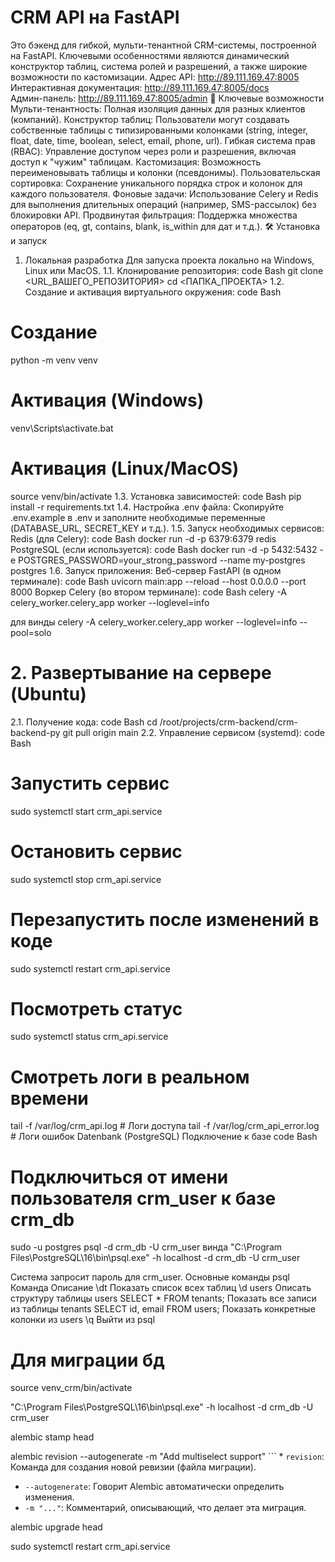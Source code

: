 # CRM API на FastAPI
Это бэкенд для гибкой, мульти-тенантной CRM-системы, построенной на FastAPI. Ключевыми особенностями являются динамический конструктор таблиц, система ролей и разрешений, а также широкие возможности по кастомизации.
Адрес API: http://89.111.169.47:8005 <br>
Интерактивная документация: http://89.111.169.47:8005/docs <br>
Админ-панель: http://89.111.169.47:8005/admin
🚀 Ключевые возможности
Мульти-тенантность: Полная изоляция данных для разных клиентов (компаний).
Конструктор таблиц: Пользователи могут создавать собственные таблицы с типизированными колонками (string, integer, float, date, time, boolean, select, email, phone, url).
Гибкая система прав (RBAC): Управление доступом через роли и разрешения, включая доступ к "чужим" таблицам.
Кастомизация: Возможность переименовывать таблицы и колонки (псевдонимы).
Пользовательская сортировка: Сохранение уникального порядка строк и колонок для каждого пользователя.
Фоновые задачи: Использование Celery и Redis для выполнения длительных операций (например, SMS-рассылок) без блокировки API.
Продвинутая фильтрация: Поддержка множества операторов (eq, gt, contains, blank, is_within для дат и т.д.).
🛠️ Установка и запуск
1. Локальная разработка
Для запуска проекта локально на Windows, Linux или MacOS.
1.1. Клонирование репозитория:
code
Bash
git clone <URL_ВАШЕГО_РЕПОЗИТОРИЯ>
cd <ПАПКА_ПРОЕКТА>
1.2. Создание и активация виртуального окружения:
code
Bash
# Создание
python -m venv venv

# Активация (Windows)
venv\Scripts\activate.bat

# Активация (Linux/MacOS)
source venv/bin/activate
1.3. Установка зависимостей:
code
Bash
pip install -r requirements.txt
1.4. Настройка .env файла:
Скопируйте .env.example в .env и заполните необходимые переменные (DATABASE_URL, SECRET_KEY и т.д.).
1.5. Запуск необходимых сервисов:
Redis (для Celery):
code
Bash
docker run -d -p 6379:6379 redis
PostgreSQL (если используется):
code
Bash
docker run -d -p 5432:5432 -e POSTGRES_PASSWORD=your_strong_password --name my-postgres postgres
1.6. Запуск приложения:
Веб-сервер FastAPI (в одном терминале):
code
Bash
uvicorn main:app --reload --host 0.0.0.0 --port 8000
Воркер Celery (во втором терминале):
code
Bash
celery -A celery_worker.celery_app worker --loglevel=info

для винды 
celery -A celery_worker.celery_app worker --loglevel=info --pool=solo
# 2. Развертывание на сервере (Ubuntu)
2.1. Получение кода:
code
Bash
cd /root/projects/crm-backend/crm-backend-py 
git pull origin main
2.2. Управление сервисом (systemd):
code
Bash
# Запустить сервис
sudo systemctl start crm_api.service

# Остановить сервис
sudo systemctl stop crm_api.service

# Перезапустить после изменений в коде
sudo systemctl restart crm_api.service

# Посмотреть статус
sudo systemctl status crm_api.service

# Смотреть логи в реальном времени
tail -f /var/log/crm_api.log      # Логи доступа
tail -f /var/log/crm_api_error.log # Логи ошибок
Datenbank (PostgreSQL)
Подключение к базе
code
Bash
# Подключиться от имени пользователя crm_user к базе crm_db
sudo -u postgres psql -d crm_db -U crm_user
винда "C:\Program Files\PostgreSQL\16\bin\psql.exe" -h localhost -d crm_db -U crm_user

Система запросит пароль для crm_user.
Основные команды psql
Команда	Описание
\dt	Показать список всех таблиц
\d users	Описать структуру таблицы users
SELECT * FROM tenants;	Показать все записи из таблицы tenants
SELECT id, email FROM users;	Показать конкретные колонки из users
\q	Выйти из psql



# Для миграции бд

source venv_crm/bin/activate

"C:\Program Files\PostgreSQL\16\bin\psql.exe" -h localhost -d crm_db -U crm_user

alembic stamp head

alembic revision --autogenerate -m "Add multiselect support"
```    *   `revision`: Команда для создания новой ревизии (файла миграции).
*   `--autogenerate`: Говорит Alembic автоматически определить изменения.
*   `-m "..."`: Комментарий, описывающий, что делает эта миграция.

alembic upgrade head

sudo systemctl restart crm_api.service